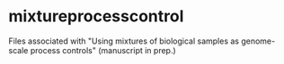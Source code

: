 mixtureprocesscontrol
=====================

Files associated with "Using mixtures of biological samples as genome-scale process controls" (manuscript in prep.)
